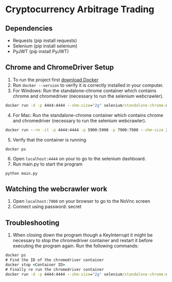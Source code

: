 # Cryptocurrency Arbitrage Trading

## Dependencies
- Requests (pip install requests)
- Selenium (pip install selenium)
- PyJWT (pip install PyJWT)

## Chrome and ChromeDriver Setup
1. To run the project first [download Docker](https://docs.docker.com/get-docker/)
2. Run ```docker --version``` to verify it is correctly installed in your computer.
3. For Windows: Run the standalone-chrome container which contains chrome and chromedriver (necessary to run the selenium webcrawler).
```cmd
docker run -d -p 4444:4444 --shm-size="2g" selenium/standalone-chrome:dev
```
4. For Mac: Run the standalone-chrome container which contains chrome and chromedriver (necessary to run the selenium webcrawler).
```cmd
docker run --rm -it -p 4444:4444 -p 5900:5900 -p 7900:7900 --shm-size 2g seleniarm/standalone-chromium:latest
```
5. Verify that the container is running
```
docker ps
```
6. Open ```localhost:4444``` on your to go to the selenium dashboard.
7. Run main.py to start the program
```
python main.py
```

## Watching the webcrawler work
1. Open ```localhost:7900``` on your browser to go to the NoVnc screen
2. Connect using password: secret

## Troubleshooting
1. When closing down the program though a KeyInterrupt it might be necessary to stop the chromedriver container and restart it before executing the program again. Run the following commands:
```cmd
docker ps
# Find the ID of the chromedriver container
docker stop <Container ID>
# Finally re run the chromedriver container
docker run -d -p 4444:4444 --shm-size="2g" selenium/standalone-chrome:dev
```
